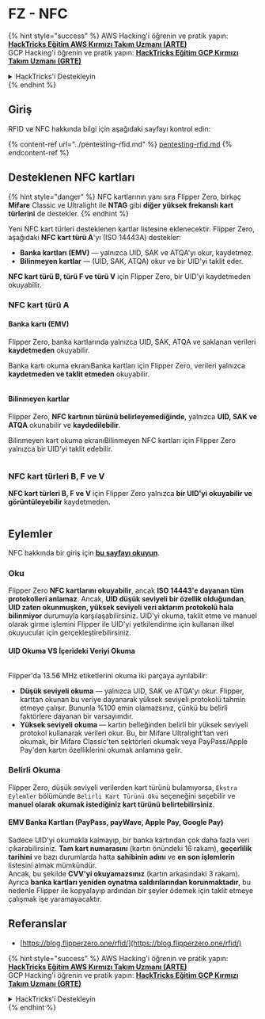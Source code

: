 # FZ - NFC

{% hint style="success" %}
AWS Hacking'i öğrenin ve pratik yapın:<img src="/.gitbook/assets/arte.png" alt="" data-size="line">[**HackTricks Eğitim AWS Kırmızı Takım Uzmanı (ARTE)**](https://training.hacktricks.xyz/courses/arte)<img src="/.gitbook/assets/arte.png" alt="" data-size="line">\
GCP Hacking'i öğrenin ve pratik yapın: <img src="/.gitbook/assets/grte.png" alt="" data-size="line">[**HackTricks Eğitim GCP Kırmızı Takım Uzmanı (GRTE)**<img src="/.gitbook/assets/grte.png" alt="" data-size="line">](https://training.hacktricks.xyz/courses/grte)

<details>

<summary>HackTricks'i Destekleyin</summary>

* [**abonelik planlarını**](https://github.com/sponsors/carlospolop) kontrol edin!
* **💬 [**Discord grubuna**](https://discord.gg/hRep4RUj7f) veya [**telegram grubuna**](https://t.me/peass) katılın ya da **Twitter'da** 🐦 [**@hacktricks\_live**](https://twitter.com/hacktricks\_live)**'i takip edin.**
* **Hacking ipuçlarını paylaşmak için** [**HackTricks**](https://github.com/carlospolop/hacktricks) ve [**HackTricks Cloud**](https://github.com/carlospolop/hacktricks-cloud) github reposuna PR gönderin.

</details>
{% endhint %}

## Giriş <a href="#id-9wrzi" id="id-9wrzi"></a>

RFID ve NFC hakkında bilgi için aşağıdaki sayfayı kontrol edin:

{% content-ref url="../pentesting-rfid.md" %}
[pentesting-rfid.md](../pentesting-rfid.md)
{% endcontent-ref %}

## Desteklenen NFC kartları <a href="#id-9wrzi" id="id-9wrzi"></a>

{% hint style="danger" %}
NFC kartlarının yanı sıra Flipper Zero, birkaç **Mifare** Classic ve Ultralight ile **NTAG** gibi **diğer yüksek frekanslı kart türlerini** de destekler.
{% endhint %}

Yeni NFC kart türleri desteklenen kartlar listesine eklenecektir. Flipper Zero, aşağıdaki **NFC kart türü A**'yı (ISO 14443A) destekler:

* ﻿**Banka kartları (EMV)** — yalnızca UID, SAK ve ATQA'yı okur, kaydetmez.
* ﻿**Bilinmeyen kartlar** — (UID, SAK, ATQA) okur ve bir UID'yi taklit eder.

**NFC kart türü B, türü F ve türü V** için Flipper Zero, bir UID'yi kaydetmeden okuyabilir.

### NFC kart türü A <a href="#uvusf" id="uvusf"></a>

#### Banka kartı (EMV) <a href="#kzmrp" id="kzmrp"></a>

Flipper Zero, banka kartlarında yalnızca UID, SAK, ATQA ve saklanan verileri **kaydetmeden** okuyabilir.

Banka kartı okuma ekranıBanka kartları için Flipper Zero, verileri yalnızca **kaydetmeden ve taklit etmeden** okuyabilir.

<figure><img src="https://cdn.flipperzero.one/Monosnap_Miro_2022-08-17_12-26-31.png?auto=format&#x26;ixlib=react-9.1.1&#x26;h=916&#x26;w=2662" alt=""><figcaption></figcaption></figure>

#### Bilinmeyen kartlar <a href="#id-37eo8" id="id-37eo8"></a>

Flipper Zero, **NFC kartının türünü belirleyemediğinde**, yalnızca **UID, SAK ve ATQA** okunabilir ve **kaydedilebilir**.

Bilinmeyen kart okuma ekranıBilinmeyen NFC kartları için Flipper Zero yalnızca bir UID'yi taklit edebilir.

<figure><img src="https://cdn.flipperzero.one/Monosnap_Miro_2022-08-17_12-27-53.png?auto=format&#x26;ixlib=react-9.1.1&#x26;h=932&#x26;w=2634" alt=""><figcaption></figcaption></figure>

### NFC kart türleri B, F ve V <a href="#wyg51" id="wyg51"></a>

**NFC kart türleri B, F ve V** için Flipper Zero yalnızca **bir UID'yi okuyabilir ve görüntüleyebilir** kaydetmeden.

<figure><img src="https://archbee.imgix.net/3StCFqarJkJQZV-7N79yY/zBU55Fyj50TFO4U7S-OXH_screenshot-2022-08-12-at-182540.png?auto=format&#x26;ixlib=react-9.1.1&#x26;h=1080&#x26;w=2704" alt=""><figcaption></figcaption></figure>

## Eylemler

NFC hakkında bir giriş için [**bu sayfayı okuyun**](../pentesting-rfid.md#high-frequency-rfid-tags-13.56-mhz).

### Oku

Flipper Zero **NFC kartlarını okuyabilir**, ancak **ISO 14443'e dayanan tüm protokolleri anlamaz**. Ancak, **UID düşük seviyeli bir özellik olduğundan**, **UID zaten okunmuşken, yüksek seviyeli veri aktarım protokolü hala bilinmiyor** durumuyla karşılaşabilirsiniz. UID'yi okuma, taklit etme ve manuel olarak girme işlemini Flipper ile UID'yi yetkilendirme için kullanan ilkel okuyucular için gerçekleştirebilirsiniz.

#### UID Okuma VS İçerideki Veriyi Okuma <a href="#reading-the-uid-vs-reading-the-data-inside" id="reading-the-uid-vs-reading-the-data-inside"></a>

<figure><img src="../../../.gitbook/assets/image (217).png" alt=""><figcaption></figcaption></figure>

Flipper'da 13.56 MHz etiketlerini okuma iki parçaya ayrılabilir:

* **Düşük seviyeli okuma** — yalnızca UID, SAK ve ATQA'yı okur. Flipper, karttan okunan bu veriye dayanarak yüksek seviyeli protokolü tahmin etmeye çalışır. Bununla %100 emin olamazsınız, çünkü bu belirli faktörlere dayanan bir varsayımdır.
* **Yüksek seviyeli okuma** — kartın belleğinden belirli bir yüksek seviyeli protokol kullanarak verileri okur. Bu, bir Mifare Ultralight'tan veri okumak, bir Mifare Classic'ten sektörleri okumak veya PayPass/Apple Pay'den kartın özelliklerini okumak anlamına gelir.

### Belirli Okuma

Flipper Zero, düşük seviyeli verilerden kart türünü bulamıyorsa, `Ekstra Eylemler` bölümünde `Belirli Kart Türünü Oku` seçeneğini seçebilir ve **manuel olarak okumak istediğiniz kart türünü belirtebilirsiniz**.

#### EMV Banka Kartları (PayPass, payWave, Apple Pay, Google Pay) <a href="#emv-bank-cards-paypass-paywave-apple-pay-google-pay" id="emv-bank-cards-paypass-paywave-apple-pay-google-pay"></a>

Sadece UID'yi okumakla kalmayıp, bir banka kartından çok daha fazla veri çıkarabilirsiniz. **Tam kart numarasını** (kartın önündeki 16 rakam), **geçerlilik tarihini** ve bazı durumlarda hatta **sahibinin adını** ve **en son işlemlerin** listesini almak mümkündür.\
Ancak, bu şekilde **CVV'yi okuyamazsınız** (kartın arkasındaki 3 rakam). Ayrıca **banka kartları yeniden oynatma saldırılarından korunmaktadır**, bu nedenle Flipper ile kopyalayıp ardından bir şeyler ödemek için taklit etmeye çalışmak işe yaramayacaktır.

## Referanslar

* [https://blog.flipperzero.one/rfid/](https://blog.flipperzero.one/rfid/)

{% hint style="success" %}
AWS Hacking'i öğrenin ve pratik yapın:<img src="/.gitbook/assets/arte.png" alt="" data-size="line">[**HackTricks Eğitim AWS Kırmızı Takım Uzmanı (ARTE)**](https://training.hacktricks.xyz/courses/arte)<img src="/.gitbook/assets/arte.png" alt="" data-size="line">\
GCP Hacking'i öğrenin ve pratik yapın: <img src="/.gitbook/assets/grte.png" alt="" data-size="line">[**HackTricks Eğitim GCP Kırmızı Takım Uzmanı (GRTE)**<img src="/.gitbook/assets/grte.png" alt="" data-size="line">](https://training.hacktricks.xyz/courses/grte)

<details>

<summary>HackTricks'i Destekleyin</summary>

* [**abonelik planlarını**](https://github.com/sponsors/carlospolop) kontrol edin!
* **💬 [**Discord grubuna**](https://discord.gg/hRep4RUj7f) veya [**telegram grubuna**](https://t.me/peass) katılın ya da **Twitter'da** 🐦 [**@hacktricks\_live**](https://twitter.com/hacktricks\_live)**'i takip edin.**
* **Hacking ipuçlarını paylaşmak için** [**HackTricks**](https://github.com/carlospolop/hacktricks) ve [**HackTricks Cloud**](https://github.com/carlospolop/hacktricks-cloud) github reposuna PR gönderin.

</details>
{% endhint %}
